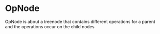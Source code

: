 # OpNode

OpNode is about a treenode that contains different operations for a parent and the operations occur on the child nodes

